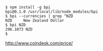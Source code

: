 ```console
$ npm install -g bpi
bpi@0.1.0 /usr/local/lib/node_modules/bpi
$ bpi --currencies | grep ^NZD
NZD     New Zealand Dollar
$ bpi NZD
296.1073 NZD
$ 
```

http://www.coindesk.com/price/

